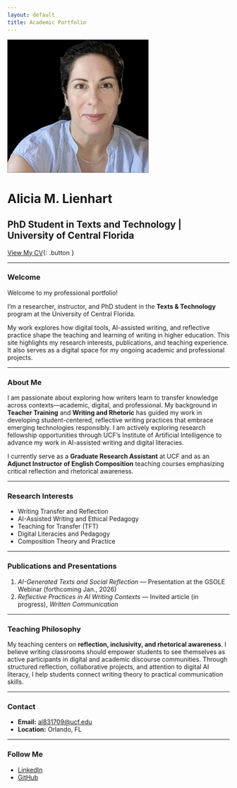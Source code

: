 ```yaml
---
layout: default
title: Academic Portfolio
---
```


![Featured Image](/assets/featured-image.jpg)

# Alicia M. Lienhart  
## PhD Student in Texts and Technology | University of Central Florida  
[View My CV](/cv/){: .button }

---

### Welcome
Welcome to my professional portfolio!  


I’m a researcher, instructor, and PhD student in the **Texts & Technology** program at the University of Central Florida.  


My work explores how digital tools, AI-assisted writing, and reflective practice shape the teaching and learning of writing in higher education. This site highlights my research interests, publications, and teaching experience. It also serves as a digital space for my ongoing academic and professional projects. 

---

### About Me
I am passionate about exploring how writers learn to transfer knowledge across contexts—academic, digital, and professional. My background in **Teacher Training** and **Writing and Rhetoric** has guided my work in developing student-centered, reflective writing practices that embrace emerging technologies responsibly. I am actively exploring research fellowship opportunities through UCF’s Institute of Artificial Intelligence to advance my work in AI-assisted writing and digital literacies. 


I currently serve as a **Graduate Research Assistant** at UCF and as an **Adjunct Instructor of English Composition** teaching courses emphasizing critical reflection and rhetorical awareness.

---

### Research Interests
- Writing Transfer and Reflection  
- AI-Assisted Writing and Ethical Pedagogy  
- Teaching for Transfer (TFT)  
- Digital Literacies and Pedagogy  
- Composition Theory and Practice  

---

### Publications and Presentations
1. *AI-Generated Texts and Social Reflection* — Presentation at the GSOLE Webinar (forthcoming Jan., 2026)  
2. *Reflective Practices in AI Writing Contexts* — Invited article (in progress), *Written Communication*  

---

### Teaching Philosophy
My teaching centers on **reflection, inclusivity, and rhetorical awareness**. I believe writing classrooms should empower students to see themselves as active participants in digital and academic discourse communities. Through structured reflection, collaborative projects, and attention to digital AI literacy, I help students connect writing theory to practical communication skills.

---

### Contact
- **Email:** al831709@ucf.edu  
- **Location:** Orlando, FL  

---

### Follow Me
- [LinkedIn](https://linkedin.com/in/your_linkedin_profile)  
- [GitHub](https://github.com/AML1821)

